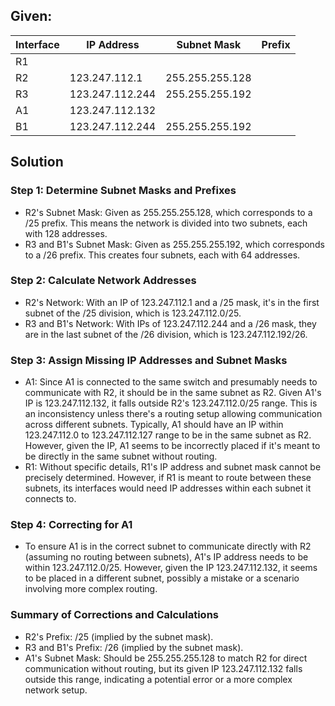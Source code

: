 ## Given:
| Interface | IP Address      | Subnet Mask     | Prefix | 
|-----------|-----------------|-----------------|--------|
| R1        |                 |                 |        |
| R2        | 123.247.112.1   | 255.255.255.128 |        | 
| R3        | 123.247.112.244 | 255.255.255.192 |        |
| A1        | 123.247.112.132 |                 |        |
| B1        | 123.247.112.244 | 255.255.255.192 |        |

## Solution

### Step 1: Determine Subnet Masks and Prefixes
- R2's Subnet Mask: Given as 255.255.255.128, which corresponds to a /25 prefix. This means the network is divided into two subnets, each with 128 addresses.
- R3 and B1's Subnet Mask: Given as 255.255.255.192, which corresponds to a /26 prefix. This creates four subnets, each with 64 addresses.

### Step 2: Calculate Network Addresses
- R2's Network: With an IP of 123.247.112.1 and a /25 mask, it's in the first subnet of the /25 division, which is 123.247.112.0/25.
- R3 and B1's Network: With IPs of 123.247.112.244 and a /26 mask, they are in the last subnet of the /26 division, which is 123.247.112.192/26.

### Step 3: Assign Missing IP Addresses and Subnet Masks
- A1: Since A1 is connected to the same switch and presumably needs to communicate with R2, it should be in the same subnet as R2. Given A1's IP is 123.247.112.132, it falls outside R2's 123.247.112.0/25 range. This is an inconsistency unless there's a routing setup allowing communication across different subnets. Typically, A1 should have an IP within 123.247.112.0 to 123.247.112.127 range to be in the same subnet as R2. However, given the IP, A1 seems to be incorrectly placed if it's meant to be directly in the same subnet without routing.
- R1: Without specific details, R1's IP address and subnet mask cannot be precisely determined. However, if R1 is meant to route between these subnets, its interfaces would need IP addresses within each subnet it connects to.

### Step 4: Correcting for A1
- To ensure A1 is in the correct subnet to communicate directly with R2 (assuming no routing between subnets), A1's IP address needs to be within 123.247.112.0/25. However, given the IP 123.247.112.132, it seems to be placed in a different subnet, possibly a mistake or a scenario involving more complex routing.

### Summary of Corrections and Calculations
- R2's Prefix: /25 (implied by the subnet mask).
- R3 and B1's Prefix: /26 (implied by the subnet mask).
- A1's Subnet Mask: Should be 255.255.255.128 to match R2 for direct communication without routing, but its given IP 123.247.112.132 falls outside this range, indicating a potential error or a more complex network setup.